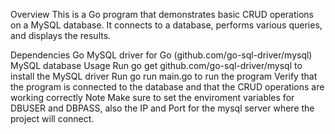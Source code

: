Overview
This is a Go program that demonstrates basic CRUD operations on a MySQL database. It connects to a database, performs various queries, and displays the results.

Dependencies
Go
MySQL driver for Go (github.com/go-sql-driver/mysql)
MySQL database
Usage
Run go get github.com/go-sql-driver/mysql to install the MySQL driver
Run go run main.go to run the program
Verify that the program is connected to the database and that the CRUD operations are working correctly
Note
Make sure to set the enviroment variables for DBUSER and DBPASS, also the IP and Port for the mysql server where the project will connect.
